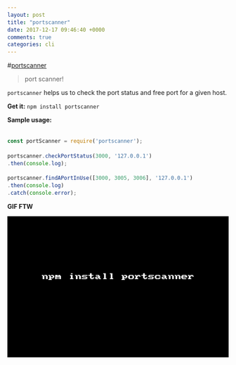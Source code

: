 ```yaml
---
layout: post
title: "portscanner"
date: 2017-12-17 09:46:40 +0000
comments: true
categories: cli
---
```


#[portscanner](https://www.npmjs.com/package/portscanner)
> port scanner!

`portscanner` helps us to check the port status and free port for a given host.

__Get it:__ `npm install portscanner`

__Sample usage:__


```js

const portScanner = require('portscanner');

portscanner.checkPortStatus(3000, '127.0.0.1')
.then(console.log);

portscanner.findAPortInUse([3000, 3005, 3006], '127.0.0.1')
.then(console.log)
.catch(console.error);
```

__GIF FTW__

![portscanner.gif](/images/portscanner/portscanner.gif)

